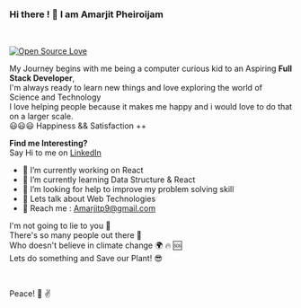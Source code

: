 ### Hi there ! 👋  I am Amarjit Pheiroijam<br>
<br>

[![Open Source Love](https://badges.frapsoft.com/os/v2/open-source.svg?v=103)](https://github.com/Amarjit-ph)

<!--
**Amarjit-ph/Amarjit-ph** is a ✨ _special_ ✨ repository because its `README.md` (this file) appears on your GitHub profile. 
Here are some ideas to get you started: 
-->
My Journey begins with me being a computer curious kid to an Aspiring **Full Stack Developer**,<br>
I'm always ready to learn new things and love exploring the world of Science and Technology<br>
I love helping people because it makes me happy and i would love to do that on a larger scale.<br>
:smiley::smiley::smiley: Happiness && Satisfaction ++
<br>

**Find me Interesting?**<br>
Say Hi to me on [LinkedIn](https://www.linkedin.com/in/amarjit-pheiroijam-234bba166/)<br>

- 🔭  I’m currently working on React<br>
- 🌱  I’m currently learning Data Structure & React <br>
- 🤔  I’m looking for help to improve my problem solving skill<br>
- 💬  Lets talk about Web Technologies<br>
- :e-mail: Reach me : [Amarjitp9@gmail.com](https://mail.google.com/mail/u/0/?fs=1&tf=cm&source=mailto&to=Amarjitp9@gmail.com)<br>

I'm not going to lie to you :no_good: <br>
There's so many people out there :couple: <br>
Who doesn't believe in climate change :earth_africa: :fire: :sos: <br>
Lets do something and Save our Plant! :sunglasses:

<br>

Peace! :peach: :v:
